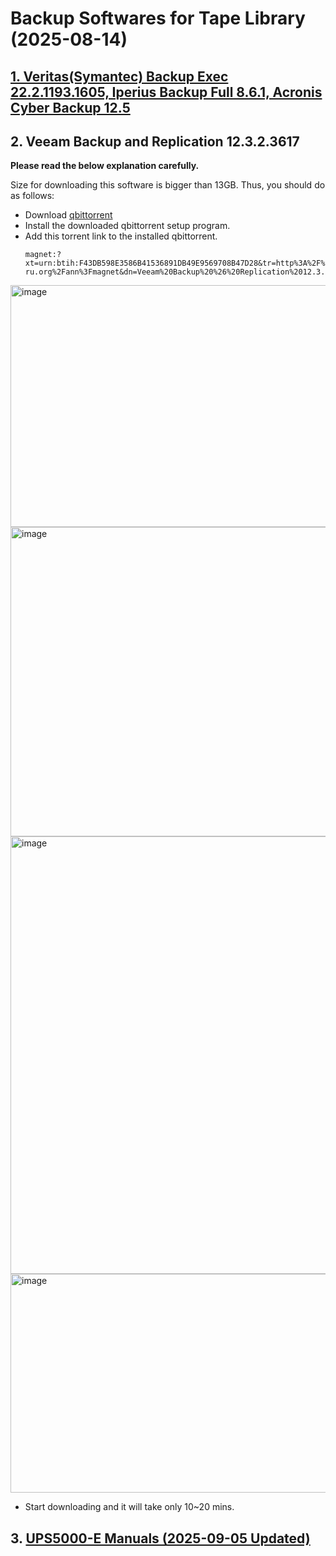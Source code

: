 # Backup Softwares for Tape Library (2025-08-14)

##  [1. Veritas(Symantec) Backup Exec 22.2.1193.1605, Iperius Backup Full 8.6.1, Acronis Cyber Backup 12.5](https://limewire.com/d/nAAa2#k2ZsPAqIdk)

## 2. Veeam Backup and Replication 12.3.2.3617
**Please read the below explanation carefully.**

Size for downloading this software is bigger than 13GB.
Thus, you should do as follows:
* Download [qbittorrent](https://sourceforge.net/projects/qbittorrent/files/qbittorrent-win32/qbittorrent-5.1.2/qbittorrent_5.1.2_x64_setup.exe/download)
* Install the downloaded qbittorrent setup program.
* Add this torrent link to the installed qbittorrent.
  ```
  magnet:?xt=urn:btih:F43DB598E3586B41536891DB49E9569708B47D28&tr=http%3A%2F%2Fbt2.t-ru.org%2Fann%3Fmagnet&dn=Veeam%20Backup%20%26%20Replication%2012.3.2.3617%20x64%20%5B2025%2C%20ENG%5D
  ```
<img width="767" height="387" alt="image" src="https://github.com/user-attachments/assets/ed004786-31bc-4c41-8bef-5b28fd343b97" />
<img width="805" height="495" alt="image" src="https://github.com/user-attachments/assets/dc5974f3-698e-4487-aa40-541b7018d914" />
<img width="953" height="700" alt="image" src="https://github.com/user-attachments/assets/2db8eb6a-cef8-4c95-8620-cd70cb586bfa" />
<img width="814" height="350" alt="image" src="https://github.com/user-attachments/assets/061a3402-3148-4fbd-bbfb-1774daeee14f" />

* Start downloading and it will take only 10~20 mins.

## 3. [UPS5000-E Manuals (2025-09-05 Updated)](https://limewire.com/d/BmGl6#Ea1rwNT8Hx)



